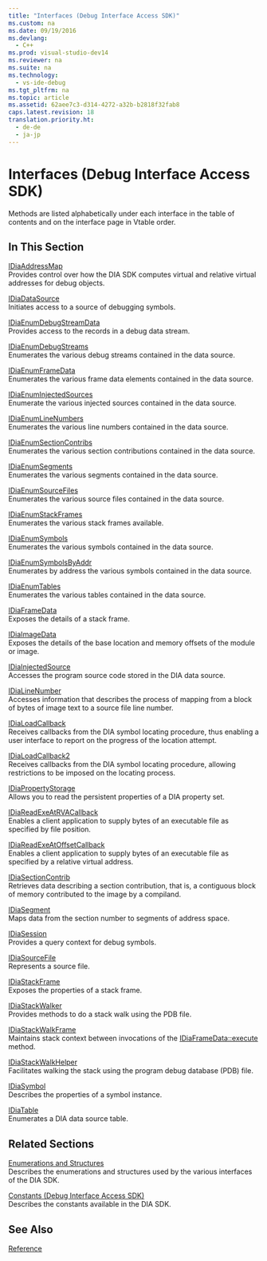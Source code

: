 ```yaml
---
title: "Interfaces (Debug Interface Access SDK)"
ms.custom: na
ms.date: 09/19/2016
ms.devlang: 
  - C++
ms.prod: visual-studio-dev14
ms.reviewer: na
ms.suite: na
ms.technology: 
  - vs-ide-debug
ms.tgt_pltfrm: na
ms.topic: article
ms.assetid: 62aee7c3-d314-4272-a32b-b2818f32fab8
caps.latest.revision: 18
translation.priority.ht: 
  - de-de
  - ja-jp
---
```

# Interfaces (Debug Interface Access SDK)
Methods are listed alphabetically under each interface in the table of contents and on the interface page in Vtable order.  
  
## In This Section  
 [IDiaAddressMap](../vs140/IDiaAddressMap.md)  
 Provides control over how the DIA SDK computes virtual and relative virtual addresses for debug objects.  
  
 [IDiaDataSource](../vs140/IDiaDataSource.md)  
 Initiates access to a source of debugging symbols.  
  
 [IDiaEnumDebugStreamData](../vs140/IDiaEnumDebugStreamData.md)  
 Provides access to the records in a debug data stream.  
  
 [IDiaEnumDebugStreams](../vs140/IDiaEnumDebugStreams.md)  
 Enumerates the various debug streams contained in the data source.  
  
 [IDiaEnumFrameData](../vs140/IDiaEnumFrameData.md)  
 Enumerates the various frame data elements contained in the data source.  
  
 [IDiaEnumInjectedSources](../vs140/IDiaEnumInjectedSources.md)  
 Enumerate the various injected sources contained in the data source.  
  
 [IDiaEnumLineNumbers](../vs140/IDiaEnumLineNumbers.md)  
 Enumerates the various line numbers contained in the data source.  
  
 [IDiaEnumSectionContribs](../vs140/IDiaEnumSectionContribs.md)  
 Enumerates the various section contributions contained in the data source.  
  
 [IDiaEnumSegments](../vs140/IDiaEnumSegments.md)  
 Enumerates the various segments contained in the data source.  
  
 [IDiaEnumSourceFiles](../vs140/IDiaEnumSourceFiles.md)  
 Enumerates the various source files contained in the data source.  
  
 [IDiaEnumStackFrames](../vs140/IDiaEnumStackFrames.md)  
 Enumerates the various stack frames available.  
  
 [IDiaEnumSymbols](../vs140/IDiaEnumSymbols.md)  
 Enumerates the various symbols contained in the data source.  
  
 [IDiaEnumSymbolsByAddr](../vs140/IDiaEnumSymbolsByAddr.md)  
 Enumerates by address the various symbols contained in the data source.  
  
 [IDiaEnumTables](../vs140/IDiaEnumTables.md)  
 Enumerates the various tables contained in the data source.  
  
 [IDiaFrameData](../vs140/IDiaFrameData.md)  
 Exposes the details of a stack frame.  
  
 [IDiaImageData](../vs140/IDiaImageData.md)  
 Exposes the details of the base location and memory offsets of the module or image.  
  
 [IDiaInjectedSource](../vs140/IDiaInjectedSource.md)  
 Accesses the program source code stored in the DIA data source.  
  
 [IDiaLineNumber](../vs140/IDiaLineNumber.md)  
 Accesses information that describes the process of mapping from a block of bytes of image text to a source file line number.  
  
 [IDiaLoadCallback](../vs140/IDiaLoadCallback.md)  
 Receives callbacks from the DIA symbol locating procedure, thus enabling a user interface to report on the progress of the location attempt.  
  
 [IDiaLoadCallback2](../vs140/IDiaLoadCallback2.md)  
 Receives callbacks from the DIA symbol locating procedure, allowing restrictions to be imposed on the locating process.  
  
 [IDiaPropertyStorage](../vs140/IDiaPropertyStorage.md)  
 Allows you to read the persistent properties of a DIA property set.  
  
 [IDiaReadExeAtRVACallback](../vs140/IDiaReadExeAtRVACallback.md)  
 Enables a client application to supply bytes of an executable file as specified by file position.  
  
 [IDiaReadExeAtOffsetCallback](../vs140/IDiaReadExeAtOffsetCallback.md)  
 Enables a client application to supply bytes of an executable file as specified by a relative virtual address.  
  
 [IDiaSectionContrib](../vs140/IDiaSectionContrib.md)  
 Retrieves data describing a section contribution, that is, a contiguous block of memory contributed to the image by a compiland.  
  
 [IDiaSegment](../vs140/IDiaSegment.md)  
 Maps data from the section number to segments of address space.  
  
 [IDiaSession](../vs140/IDiaSession.md)  
 Provides a query context for debug symbols.  
  
 [IDiaSourceFile](../vs140/IDiaSourceFile.md)  
 Represents a source file.  
  
 [IDiaStackFrame](../vs140/IDiaStackFrame.md)  
 Exposes the properties of a stack frame.  
  
 [IDiaStackWalker](../vs140/IDiaStackWalker.md)  
 Provides methods to do a stack walk using the PDB file.  
  
 [IDiaStackWalkFrame](../vs140/IDiaStackWalkFrame.md)  
 Maintains stack context between invocations of the [IDiaFrameData::execute](../vs140/IDiaFrameData--execute.md) method.  
  
 [IDiaStackWalkHelper](../vs140/IDiaStackWalkHelper.md)  
 Facilitates walking the stack using the program debug database (PDB) file.  
  
 [IDiaSymbol](../vs140/IDiaSymbol.md)  
 Describes the properties of a symbol instance.  
  
 [IDiaTable](../vs140/IDiaTable.md)  
 Enumerates a DIA data source table.  
  
## Related Sections  
 [Enumerations and Structures](../vs140/Enumerations-and-Structures.md)  
 Describes the enumerations and structures used by the various interfaces of the DIA SDK.  
  
 [Constants (Debug Interface Access SDK)](../vs140/Constants--Debug-Interface-Access-SDK-.md)  
 Describes the constants available in the DIA SDK.  
  
## See Also  
 [Reference](../vs140/Debug-Interface-Access-SDK-Reference.md)